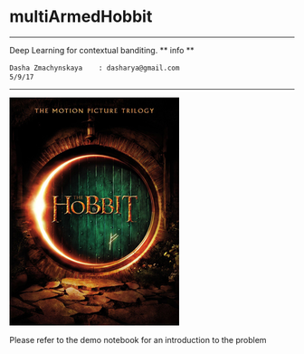 # multiArmedHobbit
----
Deep Learning for contextual banditing.
** info **  

    Dasha Zmachynskaya    : dasharya@gmail.com
    5/9/17

----

![alt text](files/The_Hobbit.jpg "HOBBIT")

Please refer to the demo notebook for an introduction to the problem
